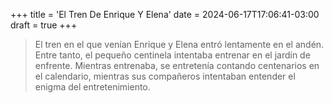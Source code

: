 +++
title = 'El Tren De Enrique Y Elena'
date = 2024-06-17T17:06:41-03:00
draft = true
+++

> El tren en el que venían Enrique y Elena entró lentamente en el andén. Entre tanto, el pequeño centinela intentaba entrenar en el jardín de enfrente. Mientras entrenaba, se entretenía contando centenarios en el calendario, mientras sus compañeros intentaban entender el enigma del entretenimiento.

<!--more-->
